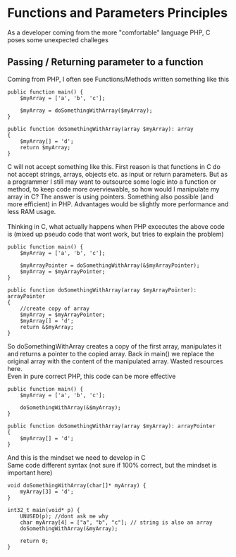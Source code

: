 # Functions and Parameters Principles

As a developer coming from the more "comfortable" language PHP, C poses some unexpected challeges 

## Passing / Returning parameter to a function

Coming from PHP, I often see Functions/Methods written something like this 

```
public function main() {
    $myArray = ['a', 'b', 'c'];

    $myArray = doSomethingWithArray($myArray);
}

public function doSomethingWithArray(array $myArray): array
{
    $myArray[] = 'd';
    return $myArray;
}
```

C will not accept something like this. First reason is that functions in C do not accept strings, arrays, objects etc. as input or return parameters. But as a programmer I still may want to outsource some logic into a function or method, to keep code more overviewable, so how would I manipulate my array in C? The answer is using pointers. Something also possible (and more efficient) in PHP. Advantages would be slightly more performance and less RAM usage. 
<br><br>
Thinking in C, what actually happens when PHP excecutes the above code is (mixed up pseudo code that wont work, but tries to explain the problem)
```
public function main() {
    $myArray = ['a', 'b', 'c'];

    $myArrayPointer = doSomethingWithArray(&$myArrayPointer);
    $myArray = $myArrayPointer;
}

public function doSomethingWithArray(array $myArrayPointer): arrayPointer
{
    //create copy of array
    $myArray = $myArrayPointer;
    $myArray[] = 'd';
    return &$myArray;
}
```
So doSomethingWithArray creates a copy of the first array, manipulates it and returns a pointer to the copied array. Back in main() we replace the original array with the content of the manipulated array. Wasted resources here. <br>
Even in pure correct PHP, this code can be more effective
```
public function main() {
    $myArray = ['a', 'b', 'c'];

    doSomethingWithArray(&$myArray);
}

public function doSomethingWithArray(array $myArray): arrayPointer
{
    $myArray[] = 'd';
}
```
And this is the mindset we need to develop in C<br>
Same code different syntax (not sure if 100% correct, but the mindset is important here)
```
void doSomethingWithArray(char[]* myArray) {
    myArray[3] = 'd';
}

int32_t main(void* p) {
    UNUSED(p); //dont ask me why
    char myArray[4] = ["a", "b", "c"]; // string is also an array
    doSomethingWithArray(&myArray);

    return 0;
}
```

